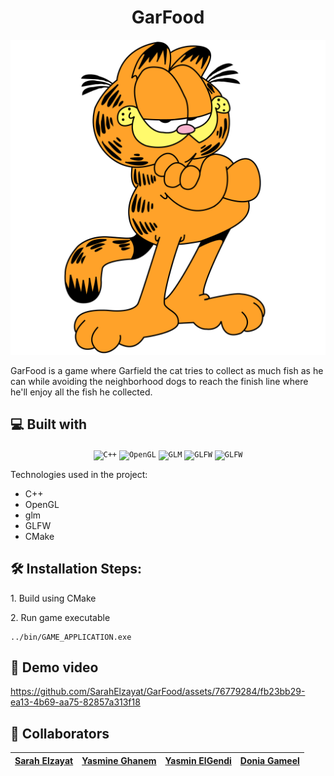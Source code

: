 <h1 align="center" id="title">GarFood</h1>

![1684862856024](image/readme/1684862856024.png)

<p id="description">GarFood is a game where Garfield the cat tries to collect as much fish as he can while avoiding the neighborhood dogs to reach the finish line where he'll enjoy all the fish he collected.</p>

<h2>💻 Built with</h2>

<div align="center">
	<code><img height="50" src="https://upload.wikimedia.org/wikipedia/commons/thumb/1/18/ISO_C%2B%2B_Logo.svg/1822px-ISO_C%2B%2B_Logo.svg.png" alt="C++" title="C++"/></code>
	<code><img height="50" src="https://upload.wikimedia.org/wikipedia/commons/thumb/e/e9/Opengl-logo.svg/2560px-Opengl-logo.svg.png" alt="OpenGL" title="OpenGL"/></code>
	<code><img height="50" src="https://upload.wikimedia.org/wikipedia/commons/5/5b/GLM_logo.png" alt="GLM" title="GLM"/></code>
	<code><img height="50" src="https://www.saashub.com/images/app/service_logos/38/b48cc85cebb2/large.png?1553244024" alt="GLFW" title="GLFW"/></code>
<code><img height="50" src="https://upload.wikimedia.org/wikipedia/commons/9/96/CMake-logo-triangle-high-res.png" alt="GLFW" title="GLFW"/></code></div>

Technologies used in the project:

* C++
* OpenGL
* glm
* GLFW
* CMake

<h2>🛠️ Installation Steps:</h2>

<p>1. Build using CMake</p>

<p>2. Run game executable</p>

```
../bin/GAME_APPLICATION.exe
```

<h2> 🎥 Demo video </h2>

https://github.com/SarahElzayat/GarFood/assets/76779284/fb23bb29-ea13-4b69-aa75-82857a313f18

<h2> 👥 Collaborators </h2>

| [Sarah Elzayat](https://github.com/SarahElzayat) | **[Yasmine Ghanem](https://github.com/yasmineghanem)** | **[Yasmin ElGendi](https://github.com/YasminElgendi)** | **[Donia Gameel](https://github.com/DoniaGameel)** |
| --------------------------------------------- | --------------------------------------------------------- | --------------------------------------------------------- | ----------------------------------------------------- |
